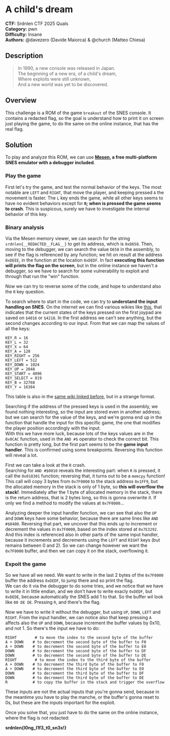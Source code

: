 # A child's dream

**CTF:** Srdnlen CTF 2025 Quals\
**Category:** pwn\
**Difficulty:** Insane\
**Authors:** @davezero (Davide Maiorca) & @church (Matteo Chiesa)

## Description

> In 1990, a new console was released in Japan.\
The beginning of a new era, of a child's dream,\
Where exploits were still unknown,\
And a new world was yet to be discovered.

## Overview

This challenge is a ROM of the game `breakout` of the SNES console. It contains a redacted flag, so the goal is understand how to print it on screen just playing the game, to do the same on the online instance, that has the real flag.

## Solution

To play and analyze this ROM, we can use **[Mesen](https://www.mesen.ca/), a free multi-platform SNES emulator with a debugger included**.

### Play the game

First let's try the game, and test the normal behavior of the keys. The most notable are `LEFT` and `RIGHT`, that move the player, and keeping pressed `A` the movement is faster. The `L` key ends the game, while all other keys seems to have no evident behaviors except for **`R`; when is pressed the game seems to crash**. This is suspicous, surely we have to investigate the internal behavior of this key.

### Binary analysis

Via the Mesen memory viewer, we can search for the string `srdnlen{__REDACTED__FLAG__}` to get its address, which is `0xD658`. Then, moving to the debugger, we can search the value `D658` in the assembly, to see if the flag is referenced by any function; we hit on result at the address `0xDEEE`, in the function at the location `0xDEDF`. In fact **executing this function will prints the flag on the screen**, but in the online instance we haven't a debugger, so we have to search for some vulnerability to exploit and through that run the "win" function.

Now we can try to reverse some of the code, and hope to understand also the `R` key question.

To search where to start in the code, we can try to **understand the input handling on SNES**. On the internet we can find various wikies like [this](https://en.wikibooks.org/wiki/Super_NES_Programming/Joypad_Input), that indicates that the current states of the keys pressed on the first joypad are saved on `$4016` or `$4218`. In the first address we can't see anything, but the second changes according to our input. From that we can map the values of all the keys:
```
KEY_R = 16
KEY_L = 32
KEY_X = 64
KEY_A = 128
KEY_RIGHT = 256
KEY_LEFT = 512
KEY_DOWN = 1024
KEY_UP = 2048
KEY_START = 4096
KEY_SELECT = 819
KEY_B = 32768
KEY_Y = 16384
```
This table is also in the [same wiki linked before](https://en.wikibooks.org/wiki/Super_NES_Programming/Joypad_Input), but in a strange format.

Searching if the address of the pressed keys is used in the assembly, we found nothing interesting, so the input are stored even in another address; but we can search for the value of the keys, and we're gonna end up in the function that handle the input for this specific game, the one that modifies the player position accordingly with the input.\
With this we have more luck, because lots of the keys values are in the `0x0CAC`
function, used in the `AND #$` operator to check the correct bit. This function is pretty long, but the first part seems to be the **game input handler**. This is confirmed using some breakpoints. Reversing this function will reveal a lot.

First we can take a look at the `R` crash.\
Searching for `AND #$0010` reveals the interesting part: when `R` is pressed, it call the `0x018301` function; reversing that, it turns out to be a `memcpy` function! This call will copy 3 bytes from `0x7F0000` to the stack address `0x1FF9`, but the allocated memory in the stack is only of 1 byte, so **this will overflow the stack!**. Immediately after the 1 byte of allocated memory in the stack, there is the return address, that is 2 bytes long, so this is gonna overwrite it. If only we find a method to modify the values at `0x7F0000`...

Analyzing deeper the input handler function, we can see that also the `UP` and `DOWN` keys have some behavior, because there are same lines like `AND #$0400`. Reversing that part, we uncover that this ends up to increment or decrement the values in `0x7F0000`, based on the index stored at `0x7E3292`. And this index is referenced also in other parts of the same input handler, because it increments and decrements using the `LEFT` and `RIGHT` keys (but remains between 0 and 2). So we can change however we want the `0x7F0000` buffer, and then we can copy it on the stack, overflowing it.

### Expoit the game

So we have all we need. We want to write in the last 2 bytes of the `0x7F0000` buffer the address `0xDEDF`, to jump there and so print the flag.\
We can do it via the debugger to do some tries, and we notice that we have to write it in little endian, and we don't have to write exacly `0xDEDF`, but `0xDEDE`, because automatically the SNES add 1 to that. So the buffer wil look like `00 DE DE`. Pressing `R`, and there's the flag.

Now we have to write it without the debugger, but using `UP`, `DOWN`, `LEFT` and `RIGHT`. From the input handler, we can notice also that keep pressing `A` affects also the `UP` and `DOWN`, because increment the buffer values by 0x10, and not 1. So there's the input we have to do:
```
RIGHT        # to move the index to the second byte of the buffer
A + DOWN    # to decrement the second byte of the buffer to F0
A + DOWN    # to decrement the second byte of the buffer to E0
DOWN        # to decrement the second byte of the buffer to DF
DOWN        # to decrement the second byte of the buffer to DE
RIGHT        # to move the index to the third byte of the buffer
A + DOWN    # to decrement the third byte of the buffer to F0
A + DOWN    # to decrement the third byte of the buffer to E0
DOWN        # to decrement the third byte of the buffer to DF
DOWN        # to decrement the third byte of the buffer to DE
R           # to copy the buffer in the stack and trigger the overflow
```
These inputs are not the actual inputs that you're gonna send, because in the meantime you have to play the manche, or the buffer's gonna reset to 0s, but these are the inputs important for the exploit.

Once you solve that, you just have to do the same on the online instance, where the flag is not redacted:

**srdnlen{l0ng_l1f3_t0_sn3s!}**

